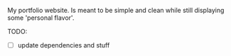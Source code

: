 My portfolio website. Is meant to be simple and clean while still displaying some 'personal flavor'.

TODO:
- [ ] update dependencies and stuff
